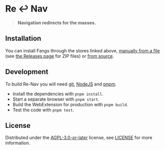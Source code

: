 # Re ↩ Nav

> **Navigation redirects for the masses.**

## Installation

You can install Fangs through the stores linked above, [manually from a file] (see [the Releases page] for ZIP files) or [from source](#development).

[manually from a file]: https://support.mozilla.org/en-US/kb/find-and-install-add-ons-add-features-to-firefox#w_how-do-i-find-and-install-add-ons
[the Releases page]: https://git.bauke.xyz/Holllo/re-nav/releases

## Development

To build Re-Nav you will need [git](https://git-scm.com), [NodeJS](https://nodejs.org) and [pnpm](https://pnpm.io).

* Install the dependencies with `pnpm install`.
* Start a separate browser with `pnpm start`.
* Build the WebExtension for production with `pnpm build`.
* Test the code with `pnpm test`.

## License

Distributed under the [AGPL-3.0-or-later](https://spdx.org/licenses/AGPL-3.0-or-later.html) license, see [LICENSE](https://git.bauke.xyz/Holllo/re-nav/src/branch/main/LICENSE) for more information.
